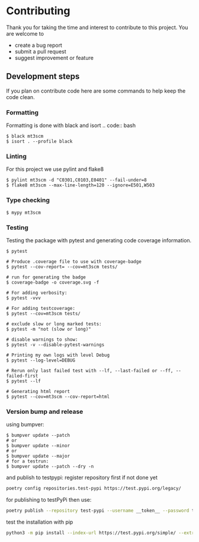 # Contributing

Thank you for taking the time and interest to contribute to this project.
You are welcome to
- create a bug report
- submit a pull request
- suggest improvement or feature


## Development steps

If you plan on contribute code here are some commands to help keep the code clean.

### Formatting

Formatting is done with black and isort
.. code:: bash

    $ black mt3scm
    $ isort . --profile black

### Linting

For this project we use pylint and flake8

    $ pylint mt3scm -d "C0301,C0103,E0401" --fail-under=8
    $ flake8 mt3scm --max-line-length=120 --ignore=E501,W503

### Type checking

    $ mypy mt3scm


### Testing
Testing the package with pytest and generating code coverage information.

    $ pytest

    # Produce .coverage file to use with coverage-badge
    $ pytest --cov-report= --cov=mt3scm tests/

    # run for generating the badge
    $ coverage-badge -o coverage.svg -f

    # For adding verbosity:
    $ pytest -vvv

    # For adding testcoverage:
    $ pytest --cov=mt3scm tests/

    # exclude slow or long marked tests:
    $ pytest -m "not (slow or long)"

    # disable warnings to show:
    $ pytest -v --disable-pytest-warnings

    # Printing my own logs with level Debug
    $ pytest --log-level=DEBUG

    # Rerun only last failed test with --lf, --last-failed or --ff, --failed-first
    $ pytest --lf

    # Generating html report
    $ pytest --cov=mt3scm --cov-report=html

### Version bump and release

using bumpver:

    $ bumpver update --patch
    # or
    $ bumpver update --minor
    # or
    $ bumpver update --major
    # for a testrun:
    $ bumpver update --patch --dry -n

and publish to testpypi:
register repository first if not done yet
```bash
poetry config repositories.test-pypi https://test.pypi.org/legacy/
```
for publishing to testPyPi then use:
```bash
poetry publish --repository test-pypi --username __token__ --password test-pypi-token-here
```

test the installation with pip
```bash
python3 -m pip install --index-url https://test.pypi.org/simple/ --extra-index-url https://pypi.org/simple/ mt3scm
```
